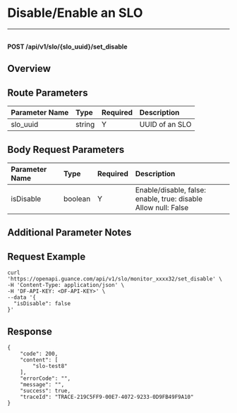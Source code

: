 # Disable/Enable an SLO

---

<br />**POST /api/v1/slo/\{slo_uuid\}/set_disable**

## Overview




## Route Parameters

| Parameter Name | Type   | Required | Description              |
|:-----------|:-------|:-----|:----------------|
| slo_uuid | string | Y | UUID of an SLO<br> |


## Body Request Parameters

| Parameter Name | Type     | Required | Description              |
|:-----------|:-------|:-----|:----------------|
| isDisable | boolean | Y | Enable/disable, false: enable, true: disable<br>Allow null: False <br> |

## Additional Parameter Notes





## Request Example
```shell
curl 'https://openapi.guance.com/api/v1/slo/monitor_xxxx32/set_disable' \
-H 'Content-Type: application/json' \
-H 'DF-API-KEY: <DF-API-KEY>' \
--data '{
  "isDisable": false
}'
```




## Response
```shell
{
    "code": 200,
    "content": [
        "slo-test8"
    ],
    "errorCode": "",
    "message": "",
    "success": true,
    "traceId": "TRACE-219C5FF9-00E7-4072-9233-0D9FB49F9A10"
} 
```